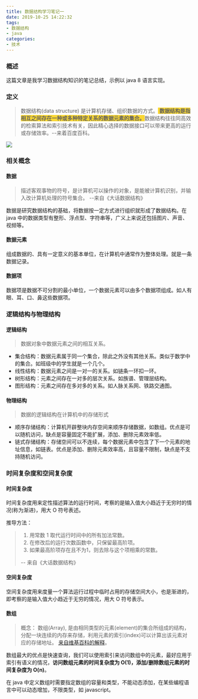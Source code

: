 ```yaml
---
title: 数据结构学习笔记一
date: 2019-10-25 14:22:32
tags:
- 数据结构
- java
categories:
- 技术
---
```


### 概述

这篇文章是我学习数据结构知识的笔记总结，示例以 java 8 语言实现。



### 定义

> 数据结构(data structure) 是计算机存储、组织数据的方式。<span style="background-color: #fad733;"> **数据结构是指相互之间存在一种或多种特定关系的数据元素的集合。**</span>数据结构往往同高效的检索算法和索引技术有关，因此精心选择的数据接口可以带来更高的运行或存储效率。--来着百度百科。



![](http://blog-images.qiniu.wqf31415.xyz/data_structure.jpg)



<!-- more-->

### 相关概念

#### 数据

> 描述客观事物的符号，是计算机可以操作的对象，是能被计算机识别，并输入改计算机处理的符号集合。 --来自《大话数据结构》

数据是研究数据结构的基础，将数据按一定方式进行组织就形成了数据结构。在 java 中的数据类型有整形、浮点型、字符串等，广义上来说还包括图片、声音、视频等。

#### 数据元素

组成数据的、具有一定意义的基本单位，在计算机中通常作为整体处理。就是一条数据记录。

#### 数据项

数据项是数据不可分割的最小单位，一个数据元素可以由多个数据项组成。如人有眼、耳、口、鼻这些数据项。



### 逻辑结构与物理结构

#### 逻辑结构

> 数据对象中数据元素之间的相互关系。

- 集合结构：数据元素属于同一个集合，除此之外没有其他关系。类似于数学中的集合。如班级中的学生就是一个几个。
- 线性结构：数据元素之间是一对一的关系。如链条一环扣一环。
- 树形结构：元素之间存在一对多的层次关系。如族谱、管理层结构。
- 图形结构：元素之间存在多对多的关系。如人脉关系网、铁路交通图。

#### 物理结构

> 数据的逻辑结构在计算机中的存储形式

- 顺序存储结构：计算机开辟整块内存空间来顺序存储数据，如数组。优点是可以随机访问，缺点是容量固定不能扩展，添加、删除元素效率低。
- 链式存储结构：存储空间可以不连续，每个数据元素中包含了下一个元素的地址信息，如链表。优点是添加、删除元素效率高，且容量不限制，缺点是不支持随机访问。



### 时间复杂度和空间复杂度

#### 时间复杂度

时间复杂度用来定性描述算法的运行时间，考察的是输入值大小趋近于无穷时的情况(称为渐进)，用大 O 符号表述。

推导方法：

> 1. 用常数 1 取代运行时间中的所有加法常数。
> 2. 在修改后的运行次数函数中，只保留最高阶项。
> 3. 如果最高阶项存在且不为1，则去除与这个项相乘的常数。
>
> -- 来自《大话数据结构》



#### 空间复杂度

空间复杂度用来度量一个算法运行过程中临时占用的存储空间大小，也是渐进的，即考察的是输入值大小趋近于无穷的情况，用大 O 符号表示。



#### 数组

> 概念：
> 数组(Array), 是由相同类型的元素(element)的集合所组成的结构，分配一块连续的内存来存储，利用元素的索引(index)可以计算出该元素对应的存储地址。
> [来自维基百科的解释](https://zh.wikipedia.org/wiki/%E6%95%B0%E7%BB%84)。

数组最大的优点是快速查询，我们可以使用索引来访问数组中的元素，最好应用于索引有语义的情况，**访问数组元素的时间复杂度为 O(1)，添加/删除数组元素的时间复杂度为 O(n)**。

在 java 中定义数组时需要指定数组的容量和类型，不能动态添加，在某些编程语言中可以动态增加，不限类型，如 javascript。
